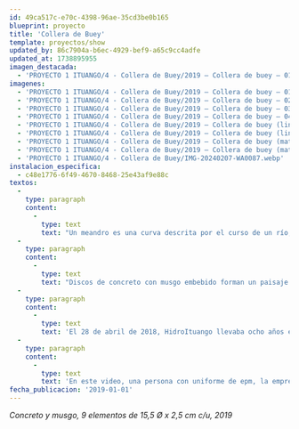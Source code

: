 ```yaml
---
id: 49ca517c-e70c-4398-96ae-35cd3be0b165
blueprint: proyecto
title: 'Collera de Buey'
template: proyectos/show
updated_by: 86c7904a-b6ec-4929-bef9-a65c9cc4adfe
updated_at: 1738895955
imagen_destacada:
  - 'PROYECTO 1 ITUANGO/4 - Collera de Buey/2019 — Collera de buey — 01.webp'
imagenes:
  - 'PROYECTO 1 ITUANGO/4 - Collera de Buey/2019 — Collera de buey — 01.webp'
  - 'PROYECTO 1 ITUANGO/4 - Collera de Buey/2019 — Collera de buey — 02.webp'
  - 'PROYECTO 1 ITUANGO/4 - Collera de Buey/2019 — Collera de buey — 03.webp'
  - 'PROYECTO 1 ITUANGO/4 - Collera de Buey/2019 — Collera de buey — 04.webp'
  - 'PROYECTO 1 ITUANGO/4 - Collera de Buey/2019 — Collera de buey (lineal) — 01.webp'
  - 'PROYECTO 1 ITUANGO/4 - Collera de Buey/2019 — Collera de buey (lineal) — 02.webp'
  - 'PROYECTO 1 ITUANGO/4 - Collera de Buey/2019 — Collera de buey (matriz) — 01.webp'
  - 'PROYECTO 1 ITUANGO/4 - Collera de Buey/2019 — Collera de buey (matriz) — 02.webp'
  - 'PROYECTO 1 ITUANGO/4 - Collera de Buey/IMG-20240207-WA0087.webp'
instalacion_especifica:
  - c48e1776-6f49-4670-8468-25e43af9e88c
textos:
  -
    type: paragraph
    content:
      -
        type: text
        text: "Un meandro es una curva descrita por el curso de un río, cuya sinuosidad es pronunciada. Cuando debido a la erosión dos cauces curvos se encuentran, el río corta camino a través de la zona donde se oponen las corrientes y se forma un lago de herradura o de collera de buey, ya que los sedimentos cierran la entrada y salida del antiguo meandro, quedando fuera del cauce del río.\_"
  -
    type: paragraph
    content:
      -
        type: text
        text: "Discos de concreto con musgo embebido forman un paisaje que establece una relación de tensión entre ambos materiales.\_\_"
  -
    type: paragraph
    content:
      -
        type: text
        text: 'El 28 de abril de 2018, HidroItuango llevaba ocho años en construcción y tenía un avance del 84%, ese día el túnel de desviación colapsó y generó una de las crisis más graves que ha tenido que enfrentar la ingeniería en Colombia.'
  -
    type: paragraph
    content:
      -
        type: text
        text: 'En este video, una persona con uniforme de epm, la empresa dueña y encargada de la construcción del proyecto Hidroituango, camina hasta ubicarse delante de la presa del proyecto para soltar una esfera hecha de concreto que se fractura al caer en el piso.'
fecha_publicacion: '2019-01-01'
---
```

_Concreto y musgo, 9 elementos de 15,5 Ø x 2,5 cm c/u, 2019_